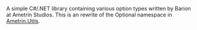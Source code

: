 A simple C#/.NET library containing various option types written by Barion at Ametrin Studios.
This is an rewrite of the Optional namespace in [Ametrin.Utils](https://github.com/BarionLP/Ametrin.Utils).
